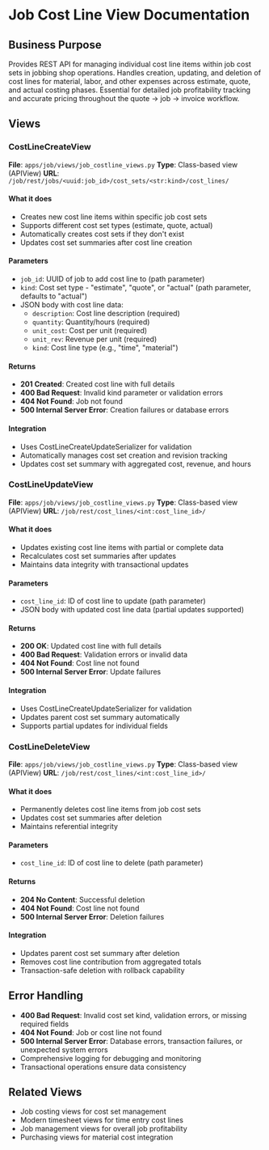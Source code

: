 # Job Cost Line View Documentation

## Business Purpose
Provides REST API for managing individual cost line items within job cost sets in jobbing shop operations. Handles creation, updating, and deletion of cost lines for material, labor, and other expenses across estimate, quote, and actual costing phases. Essential for detailed job profitability tracking and accurate pricing throughout the quote → job → invoice workflow.

## Views

### CostLineCreateView
**File**: `apps/job/views/job_costline_views.py`
**Type**: Class-based view (APIView)
**URL**: `/job/rest/jobs/<uuid:job_id>/cost_sets/<str:kind>/cost_lines/`

#### What it does
- Creates new cost line items within specific job cost sets
- Supports different cost set types (estimate, quote, actual)
- Automatically creates cost sets if they don't exist
- Updates cost set summaries after cost line creation

#### Parameters
- `job_id`: UUID of job to add cost line to (path parameter)
- `kind`: Cost set type - "estimate", "quote", or "actual" (path parameter, defaults to "actual")
- JSON body with cost line data:
  - `description`: Cost line description (required)
  - `quantity`: Quantity/hours (required)
  - `unit_cost`: Cost per unit (required)
  - `unit_rev`: Revenue per unit (required)
  - `kind`: Cost line type (e.g., "time", "material")

#### Returns
- **201 Created**: Created cost line with full details
- **400 Bad Request**: Invalid kind parameter or validation errors
- **404 Not Found**: Job not found
- **500 Internal Server Error**: Creation failures or database errors

#### Integration
- Uses CostLineCreateUpdateSerializer for validation
- Automatically manages cost set creation and revision tracking
- Updates cost set summary with aggregated cost, revenue, and hours

### CostLineUpdateView
**File**: `apps/job/views/job_costline_views.py`
**Type**: Class-based view (APIView)
**URL**: `/job/rest/cost_lines/<int:cost_line_id>/`

#### What it does
- Updates existing cost line items with partial or complete data
- Recalculates cost set summaries after updates
- Maintains data integrity with transactional updates

#### Parameters
- `cost_line_id`: ID of cost line to update (path parameter)
- JSON body with updated cost line data (partial updates supported)

#### Returns
- **200 OK**: Updated cost line with full details
- **400 Bad Request**: Validation errors or invalid data
- **404 Not Found**: Cost line not found
- **500 Internal Server Error**: Update failures

#### Integration
- Uses CostLineCreateUpdateSerializer for validation
- Updates parent cost set summary automatically
- Supports partial updates for individual fields

### CostLineDeleteView
**File**: `apps/job/views/job_costline_views.py`
**Type**: Class-based view (APIView)
**URL**: `/job/rest/cost_lines/<int:cost_line_id>/`

#### What it does
- Permanently deletes cost line items from job cost sets
- Updates cost set summaries after deletion
- Maintains referential integrity

#### Parameters
- `cost_line_id`: ID of cost line to delete (path parameter)

#### Returns
- **204 No Content**: Successful deletion
- **404 Not Found**: Cost line not found
- **500 Internal Server Error**: Deletion failures

#### Integration
- Updates parent cost set summary after deletion
- Removes cost line contribution from aggregated totals
- Transaction-safe deletion with rollback capability

## Error Handling
- **400 Bad Request**: Invalid cost set kind, validation errors, or missing required fields
- **404 Not Found**: Job or cost line not found
- **500 Internal Server Error**: Database errors, transaction failures, or unexpected system errors
- Comprehensive logging for debugging and monitoring
- Transactional operations ensure data consistency

## Related Views
- Job costing views for cost set management
- Modern timesheet views for time entry cost lines
- Job management views for overall job profitability
- Purchasing views for material cost integration
